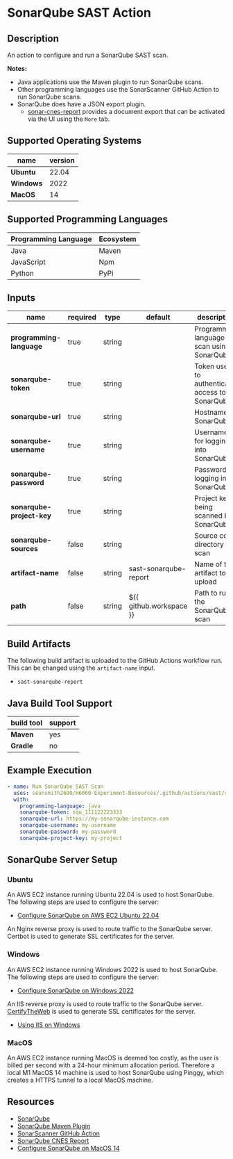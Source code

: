 # SonarQube SAST Action

## Description

An action to configure and run a SonarQube SAST scan.

**Notes:**
- Java applications use the Maven plugin to run SonarQube scans.
- Other programming languages use the SonarScanner GitHub Action to run SonarQube scans.
- SonarQube does have a JSON export plugin. 
  - [sonar-cnes-report](https://github.com/cnescatlab/sonar-cnes-report) provides a document export that can be activated via the UI using the `More` tab.

## Supported Operating Systems

| name        | version | 
|-------------|---------|
| **Ubuntu**  | 22.04   |
| **Windows** | 2022    |
| **MacOS**   | 14      |

## Supported Programming Languages

| Programming Language | Ecosystem |
|----------------------|-----------|
| Java                 | Maven     |
| JavaScript           | Npm       |
| Python               | PyPi      |

## Inputs

| name                      | required | type   | default                 | description                                    |
|---------------------------|----------|--------|-------------------------|------------------------------------------------|
| **programming-language**  | true     | string |                         | Programming language to scan using SonarQube   |
| **sonarqube-token**       | true     | string |                         | Token used to authenticate access to SonarQube |
| **sonarqube-url**         | true     | string |                         | Hostname of SonarQube                          |
| **sonarqube-username**    | true     | string |                         | Username for logging into SonarQube            |
| **sonarqube-password**    | true     | string |                         | Password for logging into SonarQube            |
| **sonarqube-project-key** | true     | string |                         | Project key being scanned by SonarQube         |
| **sonarqube-sources**     | false    | string |                         | Source code directory to scan                  |
| **artifact-name**         | false    | string | sast-sonarqube-report   | Name of the artifact to upload                 |
| **path**                  | false    | string | ${{ github.workspace }} | Path to run the SonarQube scan                 |

## Build Artifacts

The following build artifact is uploaded to the GitHub Actions workflow run. This can be changed using the `artifact-name` input.
- `sast-sonarqube-report`

## Java Build Tool Support

| build tool | support | 
|------------|---------|
| **Maven**  | yes     |
| **Gradle** | no      |

## Example Execution

```yaml
- name: Run SonarQube SAST Scan
  uses: seansmith2600/H6060-Experiment-Resources/.github/actions/sast/sonarqube@main
  with:
    programming-language: java
    sonarqube-token: squ_111122223333
    sonarqube-url: https://my-sonarqube-instance.com
    sonarqube-username: my-username
    sonarqube-password: my-password
    sonarqube-project-key: my-project
```

## SonarQube Server Setup

### Ubuntu

An AWS EC2 instance running Ubuntu 22.04 is used to host SonarQube. The following steps are used to configure the server:
- [Configure SonarQube on AWS EC2 Ubuntu 22.04](https://medium.com/@deshdeepakdhobi/how-to-install-and-configure-sonarqube-on-aws-ec2-ubuntu-22-04-c89a3f1c2447)

An Nginx reverse proxy is used to route traffic to the SonarQube server. Certbot is used to generate SSL certificates for the server. 

### Windows

An AWS EC2 instance running Windows 2022 is used to host SonarQube. The following steps are used to configure the server:
- [Configure SonarQube on Windows 2022](https://0xnehru.medium.com/comprehensive-guide-installing-and-configuring-sonarqube-on-windows-9870ae80b8e6)

An IIS reverse proxy is used to route traffic to the SonarQube server. [CertifyTheWeb](https://certifytheweb.com/) is used to generate SSL certificates for the server.
- [Using IIS on Windows](https://docs.sonarsource.com/sonarqube/latest/setup-and-upgrade/configure-and-operate-a-server/operating-the-server/)

### MacOS

An AWS EC2 instance running MacOS is deemed too costly, as the user is billed per second with a 24-hour minimum allocation period. 
Therefore a local M1 MacOS 14 machine is used to host SonarQube using Pinggy, which creates a HTTPS tunnel to a local MacOS machine.

## Resources

- [SonarQube](https://www.sonarqube.org/)
- [SonarQube Maven Plugin](https://docs.sonarqube.org/latest/analysis/scan/sonarscanner-for-maven/)
- [SonarScanner GitHub Action](https://github.com/marketplace/actions/official-sonarqube-scan)
- [SonarQube CNES Report](https://github.com/cnescatlab/sonar-cnes-report)
- [Configure SonarQube on MacOS 14](https://medium.com/@tahajadid/setup-sonarqube-sonarscanner-on-macos-a87af6b3dc92)
